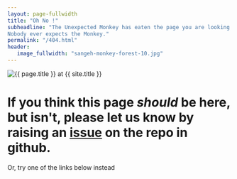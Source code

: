 ```yaml
---
layout: page-fullwidth
title: "Oh No !"
subheadline: "The Unexpected Monkey has eaten the page you are looking for.
Nobody ever expects the Monkey."
permalink: "/404.html"
header:
   image_fullwidth: "sangeh-monkey-forest-10.jpg"
---
```

<div class="text-center">
<img src="{{ site.url }}/images/hmfaysal-404.jpg" alt="{{ page.title }} at {{ site.title }}">
<h1><i class="fa fa-bell-o"></i> If you think this page <em>should</em> be here, but isn't, please let us know by raising an <a href= "https://github.com/AAROC/CODE-RADE/issues/new?labels=pagemissing&title=Page%20Missing&body=Hi%20there%20A%20page%20seems%20to%20be%20missing">issue</a> on the repo in github.</h1>
Or, try one of the links below instead</p>
</div>
